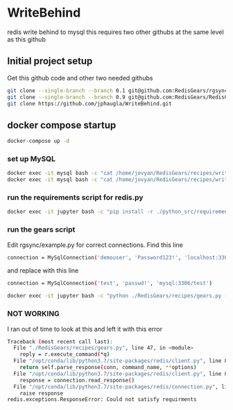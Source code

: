 # WriteBehind
redis write behind to mysql
this requires two other githubs at the same level as this github
## Initial project setup
Get this github code and other two needed githubs
```bash 
git clone --single-branch --branch 0.1 git@github.com:RedisGears/rgsync.git
git clone --single-branch --branch 0.9 git@github.com:RedisGears/RedisGears.git
git clone https://github.com/jphaugla/WriteBehind.git
```
## docker compose startup
```bash
docker-compose up -d 
```
### set up MySQL
```bash
docker exec -it mysql bash -c "cat /home/jovyan/RedisGears/recipes/write_behind/mysql/create-user.sql |mysql -prootpassword"
docker exec -it mysql bash -c "cat /home/jovyan/RedisGears/recipes/write_behind/mysql/create-db.sql |mysql -utest -ppasswd"
```
### run the requirements script for redis.py
```bash
docker exec -it jupyter bash -c "pip install -r ./python_src/requirements.txt"
```
### run the gears script
Edit rgsync/example.py for correct connections.
Find this line
```bash
connection = MySqlConnection('demouser', 'Password123!', 'localhost:3306/test')
```
and replace with this line
```bash
connection = MySqlConnection('test', 'passwd!', 'mysql:3306/test')
```
```bash
docker exec -it jupyter bash -c "python ./RedisGears/recipes/gears.py --host redis --port 6379 ./rgsync/example.py REQUIREMENTS git+https://github.com/RedisGears/rgsync.git#0.1 PyMySQL"
```
### NOT WORKING
I ran out of time to look at this and left it with this error
```bash
Traceback (most recent call last):
  File "./RedisGears/recipes/gears.py", line 47, in <module>
    reply = r.execute_command(*q)
  File "/opt/conda/lib/python3.7/site-packages/redis/client.py", line 878, in execute_command
    return self.parse_response(conn, command_name, **options)
  File "/opt/conda/lib/python3.7/site-packages/redis/client.py", line 892, in parse_response
    response = connection.read_response()
  File "/opt/conda/lib/python3.7/site-packages/redis/connection.py", line 752, in read_response
    raise response
redis.exceptions.ResponseError: Could not satisfy requirments
```

